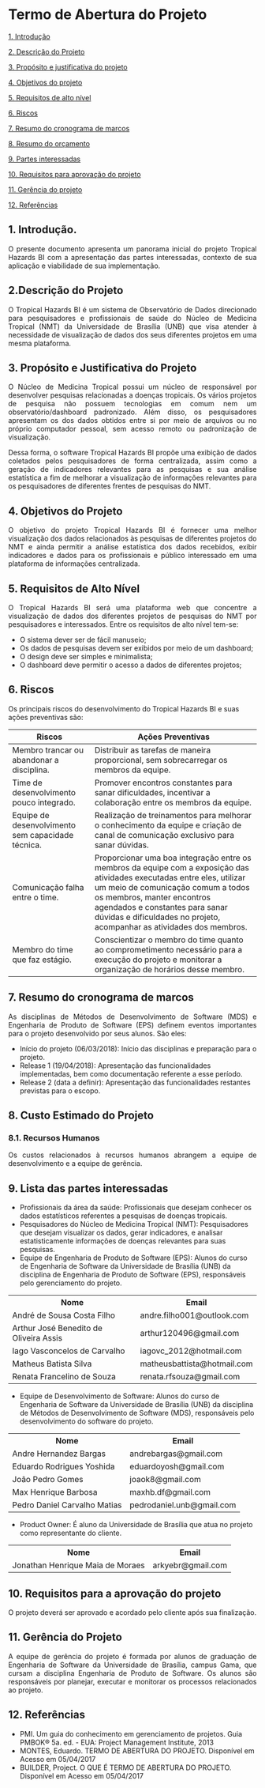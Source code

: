 # Termo de Abertura do Projeto

[1. Introdução]()

[2. Descrição do Projeto]()

[3. Propósito e justificativa do projeto]()  

[4. Objetivos do projeto]()  

[5. Requisitos de alto nível]()

[6. Riscos]()

[7. Resumo do cronograma de marcos]()

[8. Resumo do orçamento]()  

[9. Partes interessadas]()

[10. Requisitos para aprovação do projeto]()

[11. Gerência do projeto]()

[12. Referências]()


## 1. Introdução.
<p align = "justify">O presente documento apresenta um panorama inicial do projeto Tropical Hazards BI com a apresentação das partes interessadas, contexto de sua aplicação e viabilidade de sua implementação.


## 2.Descrição do Projeto
<p align = "justify">O Tropical Hazards BI é um sistema de Observatório de Dados direcionado para pesquisadores e profissionais de saúde do Núcleo de Medicina Tropical (NMT) da Universidade de Brasília (UNB) que visa atender à necessidade de visualização de dados dos seus diferentes projetos em uma mesma plataforma.


## 3. Propósito e Justificativa do Projeto
<p align = "justify">O Núcleo de Medicina Tropical possui um núcleo de responsável por desenvolver pesquisas relacionadas a doenças tropicais. Os vários projetos de pesquisa não possuem tecnologias em comum nem um observatório/dashboard padronizado. Além disso, os pesquisadores apresentam os dos dados obtidos entre si por meio de arquivos ou no próprio computador pessoal, sem acesso remoto ou padronização de visualização.
<p align = "justify">Dessa forma, o software Tropical Hazards BI propõe uma exibição de dados coletados pelos pesquisadores de forma centralizada, assim como a geração de indicadores relevantes para as pesquisas e sua análise estatística a fim de melhorar a visualização de informações relevantes para os pesquisadores de diferentes frentes de pesquisas do NMT.


## 4. Objetivos do Projeto
<p align = "justify">O objetivo do projeto Tropical Hazards BI é fornecer uma melhor visualização dos dados relacionados às pesquisas de diferentes projetos do NMT  e ainda permitir a análise estatística dos dados recebidos, exibir indicadores e dados para os profissionais e público interessado em uma plataforma de informações centralizada.


## 5. Requisitos de Alto Nível
<p align = "justify"> O Tropical Hazards BI será uma plataforma web que concentre a visualização de dados dos diferentes projetos de pesquisas do NMT por pesquisadores e interessados. Entre os requisitos de alto nível tem-se:
     <ul>
        <li>O sistema dever ser de fácil manuseio;</li>
        <li>Os dados de pesquisas devem ser exibidos por meio de um dashboard;</li>
        <li>O design deve ser simples e minimalista;</li>
        <li>O dashboard deve permitir o acesso a dados de diferentes projetos;</li>
    </ul>


## 6. Riscos
Os principais riscos do desenvolvimento do Tropical Hazards BI e suas ações preventivas são:
<table>
    <thead>
      <tr>
        <th>Riscos</th>
        <th>Ações Preventivas</th>
      </tr>
    </thead>
    <tbody>
      <tr>
        <td>Membro trancar ou abandonar a disciplina.</td>
        <td>Distribuir as tarefas de maneira proporcional, sem sobrecarregar os membros da equipe.</td>
      </tr>  
      <tr>
        <td>Time de desenvolvimento pouco integrado.</td>
        <td>Promover encontros constantes para sanar dificuldades, incentivar a colaboração entre os membros da equipe.</td>
      </tr>  
      <tr>
        <td>Equipe de desenvolvimento sem capacidade técnica.</td>
        <td>Realização de treinamentos para melhorar o conhecimento da equipe e criação de canal de comunicação exclusivo para sanar dúvidas.</td>
      </tr>
      <tr>
        <td>Comunicação falha entre o time.</td>
        <td>Proporcionar uma boa integração entre os membros da equipe com a exposição das atividades executadas entre eles, utilizar um meio de comunicação comum a todos os membros, manter encontros agendados e constantes para sanar dúvidas e dificuldades no projeto, acompanhar as atividades dos membros.</td>
        </tr>
      <tr>
        <td>Membro do time que faz estágio.</td>
        <td>Conscientizar o membro do time quanto ao comprometimento necessário para a execução do projeto e monitorar a organização de horários desse membro. </td>
      </tr>
    </tbody>  
</table>


## 7. Resumo do cronograma de marcos
<p align = "justify">As disciplinas de Métodos de Desenvolvimento de Software (MDS) e Engenharia de Produto de Software (EPS) definem eventos importantes para o projeto desenvolvido por seus alunos. São eles:
<ul>
  <li>Início do projeto (06/03/2018): Início das disciplinas e preparação para o projeto.</li>
  <li>Release 1 (19/04/2018): Apresentação das funcionalidades implementadas, bem como documentação referente a esse período.</li>
  <li>Release 2 (data a definir):  Apresentação das funcionalidades restantes previstas para o escopo.</li>
</ul>


## 8. Custo Estimado do Projeto
### 8.1. Recursos Humanos
<p align="justify">
  Os custos relacionados à recursos humanos abrangem a equipe de desenvolvimento e a equipe de gerência.
</p>
<p align="justify">
  
</p>
<p align="justify"></p>


## 9. Lista das partes interessadas
<ul>
  <li>Profissionais da área da saúde: Profissionais que desejam conhecer os dados estatísticos referentes a pesquisas de doenças tropicais.</li>
  <li>Pesquisadores do Núcleo de Medicina Tropical (NMT): Pesquisadores que desejam visualizar os dados, gerar indicadores, e analisar estatisticamente informações de doenças relevantes para suas pesquisas.</li>
  <li>Equipe de Engenharia de Produto de Software (EPS):
  Alunos do curso de Engenharia de Software da Universidade de Brasília (UNB) da disciplina de Engenharia de Produto de Software (EPS), responsáveis pelo gerenciamento do projeto.</li>
</ul>

<table>
  <tr>
    <th>Nome</th>
    <th>Email</th>
  </tr>
  <tr>
    <td>André de Sousa Costa Filho</td>
    <td>andre.filho001@outlook.com</td>
  </tr>
  <tr>
    <td>Arthur José Benedito de Oliveira Assis</td>
    <td>arthur120496@gmail.com</td>
  </tr>
  <tr>
    <td>Iago Vasconcelos de Carvalho </td>
    <td>iagovc_2012@hotmail.com</td>
  </tr>
  <tr>
    <td>Matheus Batista Silva</td>
    <td>matheusbattista@hotmail.com</td>
  </tr>
  <tr>
    <td>Renata Francelino de Souza</td>
    <td>renata.rfsouza@gmail.com</td>
  </tr>
</table>

* Equipe de Desenvolvimento de Software:
Alunos do curso de Engenharia de Software da Universidade de Brasília (UNB) da disciplina de Métodos de Desenvolvimento de Software (MDS), responsáveis pelo desenvolvimento do software do projeto.  
<table>
  <tr>
    <th>Nome</th>
    <th>Email</th>
  </tr>
  <tr>
    <td>Andre Hernandez Bargas </td>
    <td>andrebargas@gmail.com</td>
  </tr>
  <tr>
    <td>Eduardo Rodrigues Yoshida</td>
    <td>eduardoyosh@gmail.com</td>
  </tr>
  <tr>
    <td>João Pedro Gomes</td>
    <td>joaok8@gmail.com</td>
  </tr>
  <tr>
    <td>Max Henrique Barbosa</td>
    <td>maxhb.df@gmail.com</td>
  </tr>
  <tr>
    <td>Pedro Daniel Carvalho Matias</td>
    <td>pedrodaniel.unb@gmail.com</td>
  </tr>
</table>

* Product Owner:
É aluno da Universidade de Brasília que atua no projeto como representante do cliente.
<table>
  <tr>
    <th>Nome</th>
    <th>Email</th>
  </tr>
  <tr>
    <td> Jonathan Henrique Maia de Moraes</td>
    <td>arkyebr@gmail.com</td>
  </tr>
</table>


## 10. Requisitos para a aprovação do projeto
<p align = "justify">O projeto deverá ser aprovado e acordado pelo cliente após sua finalização.


## 11. Gerência do Projeto
<p align = "justify">A equipe de gerência do projeto é formada por alunos de graduação de Engenharia de Software da Universidade de Brasília, campus Gama, que cursam a disciplina Engenharia de Produto de Software. Os alunos são responsáveis por planejar, executar e monitorar os processos relacionados ao projeto.


## 12. Referências

<ul>
  <li>PMI. Um guia do conhecimento em gerenciamento de projetos. Guia PMBOK® 5a. ed. - EUA: Project Management Institute, 2013</li>

  <li>MONTES, Eduardo. TERMO DE ABERTURA DO PROJETO. Disponível em <https://escritoriodeprojetos.com.br/termo-de-abertura-do-projeto> Acesso em 05/04/2017</li>

  <li>BUILDER, Project. O QUE É TERMO DE ABERTURA DO PROJETO. Disponível em <http://www.projectbuilder.com.br/blog-home/entry/projetos/o-que-e-o-termo-de-abertura-do-projeto> Acesso em 05/04/2017</li>
</ul>